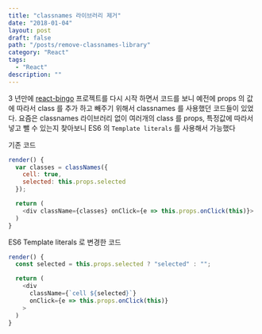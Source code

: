 ```yaml
---
title: "classnames 라이브러리 제거"
date: "2018-01-04"
layout: post
draft: false
path: "/posts/remove-classnames-library"
category: "React"
tags: 
  - "React"
description: ""  
---
```


3 년만에 [react-bingo](https://github.com/J2P/react-bingo) 프로젝트를 다시 시작 하면서 코드를 보니 예전에 props 의 값에 따라서 class 를 추가 하고 빼주기 위해서 classnames 를 사용했던 코드들이 있었다. 요즘은 classnames 라이브러리 없이 여러개의 class 를 props, 특정값에 따라서 넣고 뺄 수 있는지 찾아보니 ES6 의 `Template literals` 를 사용해서 가능했다

기존 코드

```js
render() {
  var classes = classNames({
    cell: true,
    selected: this.props.selected
  });

  return (
    <div className={classes} onClick={e => this.props.onClick(this)}>
  )
}
```

ES6 Template literals 로 변경한 코드

```js
render() {
  const selected = this.props.selected ? "selected" : "";

  return (
    <div
      className={`cell ${selected}`}
      onClick={e => this.props.onClick(this)}
    >
  )
}
```
